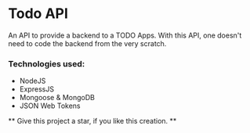 # Todo API

An API to provide a backend to a TODO Apps. With this API, one doesn't need to code the backend from the very scratch.

### Technologies used: 

* NodeJS
* ExpressJS
* Mongoose & MongoDB
* JSON Web Tokens

** Give this project a star, if you like this creation. **
